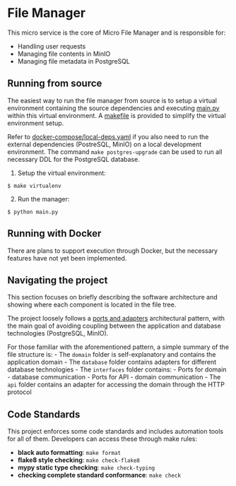 # File Manager
This micro service is the core of Micro File Manager and is responsible for:
- Handling user requests
- Managing file contents in MinIO
- Managing file metadata in PostgreSQL

## Running from source
The easiest way to run the file manager from source is to setup a virtual environment containing the source dependencies and executing [main.py](/manager/main.py) within this virtual environment. A [makefile](/manager/Makefile) is provided to simplify the virtual environment setup.

Refer to [docker-compose/local-deps.yaml](/docker-compose/local-deps.yaml) if you also need to run the external dependencies (PostreSQL, MinIO) on a local development environment.
The command `make postgres-upgrade` can be used to run all necessary DDL for the PostgreSQL database.

1. Setup the virtual environment:
```
$ make virtualenv
```

2. Run the manager:
```
$ python main.py
```

## Running with Docker
There are plans to support execution through Docker, but the necessary features have not yet been implemented.

## Navigating the project
This section focuses on briefly describing the software architecture and showing where each component is located in the file tree.

The project loosely follows a [ports and adapters](https://en.wikipedia.org/wiki/Hexagonal_architecture_(software)) architectural pattern, with the main goal of avoiding coupling between the application and database technologies (PostgreSQL, MinIO).

For those familiar with the aforementioned pattern, a simple summary of the file structure is:
    - The `domain` folder is self-explanatory and contains the application domain
    - The `database` folder contains adapters for different database technologies
    - The `interfaces` folder contains:
        - Ports for domain - database communication
        - Ports for API - domain communication
    - The `api` folder contains an adapter for accessing the domain through the HTTP protocol

## Code Standards
This project enforces some code standards and includes automation tools for all of them. Developers can access these through make rules:

- **black auto formatting**: `make format`
- **flake8 style checking**: `make check-flake8`
- **mypy static type checking**: `make check-typing`
- **checking complete standard conformance**: `make check`
